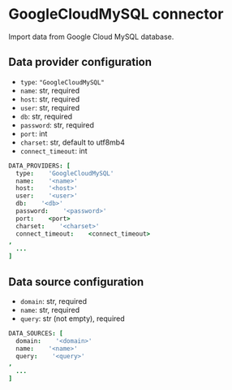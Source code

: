 # GoogleCloudMySQL connector

Import data from Google Cloud MySQL database.

## Data provider configuration

* `type`: `"GoogleCloudMySQL"`
* `name`: str, required
* `host`: str, required
* `user`: str, required
* `db`: str, required
* `password`: str, required
* `port`: int
* `charset`: str, default to utf8mb4
* `connect_timeout`: int

```coffee
DATA_PROVIDERS: [
  type:    'GoogleCloudMySQL'
  name:    '<name>'
  host:    '<host>'
  user:    '<user>'
  db:    '<db>'
  password:    '<password>'
  port:    <port>
  charset:    '<charset>'
  connect_timeout:    <connect_timeout>
,
  ...
]
```


## Data source configuration

* `domain`: str, required
* `name`: str, required
* `query`: str (not empty), required

```coffee
DATA_SOURCES: [
  domain:    '<domain>'
  name:    '<name>'
  query:    '<query>'
,
  ...
]
```